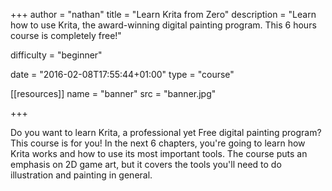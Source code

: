 +++
author = "nathan"
title = "Learn Krita from Zero"
description = "Learn how to use Krita, the award-winning digital painting program. This 6 hours course is completely free!"

difficulty = "beginner"

date = "2016-02-08T17:55:44+01:00"
type = "course"

[[resources]]
name = "banner"
src = "banner.jpg"

+++


Do you want to learn Krita, a professional yet Free digital painting program? This course is for you! In the next 6 chapters, you're going to learn how Krita works and how to use its most important tools. The course puts an emphasis on 2D game art, but it covers the tools you'll need to do illustration and painting in general.
